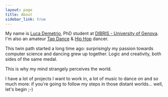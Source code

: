 ```yaml
---
layout: page
title: About
sidebar_link: true
---
```

My name is [Luca Demetrio](https://csec.it/people/luca_demetrio), PhD student at [DIBRIS - University of Genova](https://www.dibris.unige.it/).
I'm also an amateur [Tap Dance](https://en.wikipedia.org/wiki/Tap_dance) &  [Hip Hop](https://en.wikipedia.org/wiki/Hip_hop) dancer.

This twin path started a long time ago: surprisingly my passion towards computer science and dancing grew up together. 
Logic and creativity, both sides of the same medal.

This is why my mind strangely perceives the world.

I have a lot of projects I want to work in, a lot of music to dance on and so much more: if you're going to follow my steps in those distant worlds... well, let's begin ;-)
